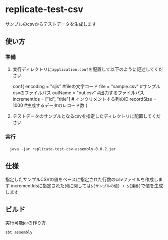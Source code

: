 # replicate-test-csv

サンプルのcsvからテストデータを生成します


## 使い方

### 準備
1. 実行ディレクトリに`application.conf`を配置して以下のように記述してください

    conf{
      encoding = "sjis" #fileの文字コード
      file = "sample.csv" #サンプルcsvのファイルパス
      outName = "out.csv" #出力するファイルパス
      incrementIds = ["id", "title"] # インクリメントする列のID
      recordSize = 1000 #生成するデータのレコード数
    }

2. テストデータのサンプルとなるcsvを指定したディレクトリに配置してください

### 実行

　`java -jar replicate-test-csv-assembly-0.0.2.jar`

## 仕様

指定したサンプルCSVの値をベースに指定された行数のcsvファイルを作成します
incrementIdsに指定された列に関しては`${サンプルの値} + ${連番}`で値を生成します

## ビルド

実行可能jarの作り方

`sbt assembly`

